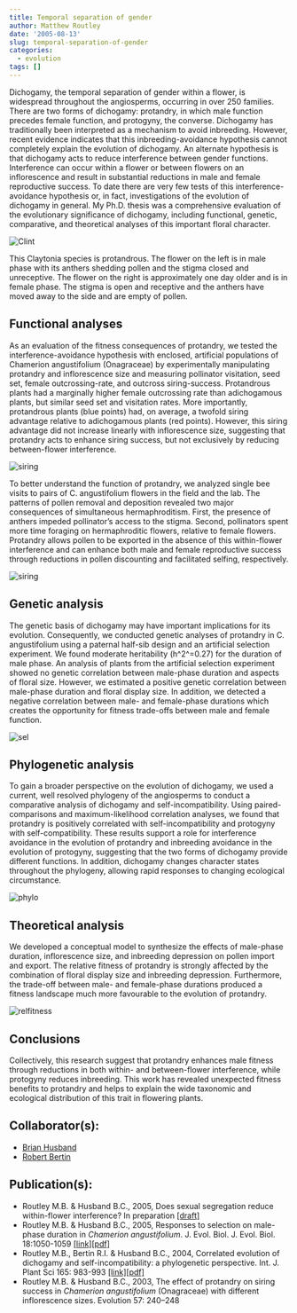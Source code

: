 ```yaml
---
title: Temporal separation of gender
author: Matthew Routley
date: '2005-08-13'
slug: temporal-separation-of-gender
categories:
  - evolution
tags: []
---
```


<p>Dichogamy, the temporal separation of gender within a flower, is widespread throughout the angiosperms, occurring in over 250 families. There are two forms of dichogamy: protandry, in which male function precedes female function, and protogyny, the converse. Dichogamy has traditionally been interpreted as a mechanism to avoid inbreeding. However, recent evidence indicates that this inbreeding-avoidance hypothesis cannot completely explain the evolution of dichogamy. An alternate hypothesis is that dichogamy acts to reduce interference between gender functions. Interference can occur within a flower or between flowers on an inflorescence and result in substantial reductions in male and female reproductive success. To date there are very few tests of this interference-avoidance hypothesis or, in fact, investigations of the evolution of dichogamy in general. My Ph.D. thesis was a comprehensive evaluation of the evolutionary significance of dichogamy, including functional, genetic, comparative, and theoretical analyses of this important floral character.</p>

![Clint](/images/clint.jpg)

<p>This <span class="SpeciesName">Claytonia</span> species is protandrous. The flower on the left is in male phase with its anthers shedding pollen and the stigma closed and unreceptive. The flower on the right is approximately one day older and is in female phase. The stigma is open and receptive and the anthers have moved away to the side and are empty of pollen.</p>

<h2>Functional analyses</h2>

<p>As an evaluation of the fitness consequences of protandry, we tested the interference-avoidance hypothesis with enclosed, artificial populations of <span class="SpeciesName">Chamerion angustifolium</span> (Onagraceae) by experimentally manipulating protandry and inflorescence size and measuring pollinator visitation, seed set, female outcrossing-rate, and outcross siring-success. Protandrous plants had a marginally higher female outcrossing rate than adichogamous plants, but similar seed set and visitation rates. More importantly, protandrous plants (blue points) had, on average, a twofold siring advantage relative to adichogamous plants (red points). However, this siring advantage did not increase linearly with inflorescence size, suggesting that protandry acts to enhance siring success, but not exclusively by reducing between-flower interference.</p>

![siring](/images/siring.jpg)

<p>To better understand the function of protandry, we analyzed single bee visits to pairs of <span class="SpeciesName">C. angustifolium</span> flowers in the field and the lab. The patterns of pollen removal and deposition revealed two major consequences of simultaneous hermaphroditism. First, the presence of anthers impeded pollinator’s access to the stigma. Second, pollinators spent more time foraging on hermaphroditic flowers, relative to female flowers. Protandry allows pollen to be exported in the absence of this within-flower interference and can enhance both male and female reproductive success through reductions in pollen discounting and facilitated selfing, respectively.</p>

![siring](/images/beevisit.jpg)

<h2>Genetic analysis</h2>

<p>The genetic basis of dichogamy may have important implications for its evolution. Consequently, we conducted genetic analyses of protandry in <span class="SpeciesName">C. angustifolium</span> using a paternal half-sib design and an artificial selection experiment. We found moderate heritability (h^2^=0.27) for the duration of male phase. An analysis of plants from the artificial selection experiment showed no genetic correlation between male-phase duration and aspects of floral size. However, we estimated a positive genetic correlation between male-phase duration and floral display size. In addition, we detected a negative correlation between male- and female-phase durations which creates the opportunity for fitness trade-offs between male and female function.</p>

![sel](/images/sel.jpg)

<h2>Phylogenetic analysis</h2>

<p>To gain a broader perspective on the evolution of dichogamy, we used a current, well resolved phylogeny of the angiosperms to conduct a comparative analysis of dichogamy and self-incompatibility. Using paired-comparisons and maximum-likelihood correlation analyses, we found that protandry is positively correlated with self-incompatibility and protogyny with self-compatibility. These results support a role for interference avoidance in the evolution of protandry and inbreeding avoidance in the evolution of protogyny, suggesting that the two forms of dichogamy provide different functions. In addition, dichogamy changes character states throughout the phylogeny, allowing rapid responses to changing ecological circumstance.</p>

![phylo](/images/phylo.jpg)


<h2>Theoretical analysis</h2>

<p>We developed a conceptual model to synthesize the effects of male-phase duration, inflorescence size, and inbreeding depression on pollen import and export. The relative fitness of protandry is strongly affected by the combination of floral display size and inbreeding depression. Furthermore, the trade-off between male- and female-phase durations produced a fitness landscape much more favourable to the evolution of protandry.</p>

![relfitness](/images/relfitness.jpg)

<h2>Conclusions</h2>

<p>Collectively, this research suggest that protandry enhances male fitness through reductions in both within- and between-flower interference, while protogyny reduces inbreeding. This work has revealed unexpected fitness benefits to protandry and helps to explain the wide taxonomic and ecological distribution of this trait in flowering plants.</p>

<h2>Collaborator(s):</h2>

<ul>
<li><a href="https://www.uoguelph.ca/ib/husband">Brian Husband</a></li>
<li><a href="https://www.holycross.edu/academics/programs/biology/faculty/robert-i-bertin">Robert Bertin</a></li>
</ul>
<h2>Publication(s):</h2>

<ul>
<li>Routley M.B. &amp; Husband B.C., 2005, Does sexual segregation reduce within-flower interference? In preparation <a href="/files/SegregationInterference.pdf">[draft]</a>
</li>
<li>Routley M.B. &amp; Husband B.C., 2005, Responses to selection on male-phase duration in <em>Chamerion angustifolium</em>. J. Evol. Biol. J. Evol. Biol. 18:1050-1059&#160;<a href="http://www.hubmed.org/display.cgi?issn=1010061X&amp;uids=16033578">[link]</a><a href="/files/protandryHeritability.pdf">[pdf]</a>
</li>
<li>Routley M.B., Bertin R.I. &amp; Husband B.C., 2004, Correlated evolution of dichogamy and self-incompatibility: a phylogenetic perspective. Int. J. Plant Sci 165: 983-993&#160;<a href="https://www.journals.uchicago.edu/cgi-bin/resolve?IJPS165091ABS">[link]</a><a href="/files/SIandDichogamy.pdf">[pdf]</a>
</li>
<li>Routley M.B. &amp; Husband B.C., 2003, The effect of protandry on siring success in <em>Chamerion angustifolium</em> (Onagraceae) with different inflorescence sizes. Evolution 57: 240–248&#160;<a href="http://www.hubmed.org/display.cgi?issn=001
</li>
</ul></div>